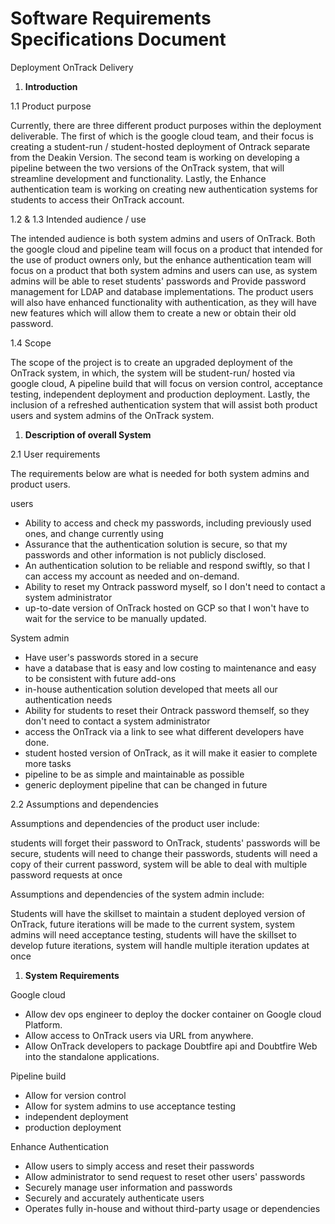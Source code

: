 # Software Requirements Specifications Document

Deployment OnTrack Delivery

1. **Introduction**

1.1 Product purpose

Currently, there are three different product purposes within the deployment deliverable. The first of which is the google cloud team, and their focus is creating a student-run / student-hosted deployment of Ontrack separate from the Deakin Version. The second team is working on developing a pipeline between the two versions of the OnTrack system, that will streamline development and functionality. Lastly, the Enhance authentication team is working on creating new authentication systems for students to access their OnTrack account.

1.2 &amp; 1.3 Intended audience / use

The intended audience is both system admins and users of OnTrack. Both the google cloud and pipeline team will focus on a product that intended for the use of product owners only, but the enhance authentication team will focus on a product that both system admins and users can use, as system admins will be able to reset students&#39; passwords and Provide password management for LDAP and database implementations. The product users will also have enhanced functionality with authentication, as they will have new features which will allow them to create a new or obtain their old password.

1.4 Scope

The scope of the project is to create an upgraded deployment of the OnTrack system, in which, the system will be student-run/ hosted via google cloud, A pipeline build that will focus on version control, acceptance testing, independent deployment and production deployment. Lastly, the inclusion of a refreshed authentication system that will assist both product users and system admins of the OnTrack system.

1. **Description of overall System**

2.1 User requirements

The requirements below are what is needed for both system admins and product users.

users

- Ability to access and check my passwords, including previously used ones, and change currently using
- Assurance that the authentication solution is secure, so that my passwords and other information is not publicly disclosed.
- An authentication solution to be reliable and respond swiftly, so that I can access my account as needed and on-demand.
- Ability to reset my Ontrack password myself, so I don&#39;t need to contact a system administrator
- up-to-date version of OnTrack hosted on GCP so that I won&#39;t have to wait for the service to be manually updated.

System admin

- Have user&#39;s passwords stored in a secure
- have a database that is easy and low costing to maintenance and easy to be consistent with future add-ons
- in-house authentication solution developed that meets all our authentication needs
- Ability for students to reset their Ontrack password themself, so they don&#39;t need to contact a system administrator
- access the OnTrack via a link to see what different developers have done.
- student hosted version of OnTrack, as it will make it easier to complete more tasks
- pipeline to be as simple and maintainable as possible
- generic deployment pipeline that can be changed in future

2.2 Assumptions and dependencies

Assumptions and dependencies of the product user include:

students will forget their password to OnTrack, students&#39; passwords will be secure, students will need to change their passwords, students will need a copy of their current password, system will be able to deal with multiple password requests at once

Assumptions and dependencies of the system admin include:

Students will have the skillset to maintain a student deployed version of OnTrack, future iterations will be made to the current system, system admins will need acceptance testing, students will have the skillset to develop future iterations, system will handle multiple iteration updates at once

1. **System Requirements**

Google cloud

- Allow dev ops engineer to deploy the docker container on Google cloud Platform.
- Allow access to OnTrack users via URL from anywhere.
- Allow OnTrack developers to package Doubtfire api and Doubtfire Web into the standalone applications.

Pipeline build

- Allow for version control
- Allow for system admins to use acceptance testing
- independent deployment
- production deployment

Enhance Authentication

- Allow users to simply access and reset their passwords
- Allow administrator to send request to reset other users&#39; passwords
- Securely manage user information and passwords
- Securely and accurately authenticate users
- Operates fully in-house and without third-party usage or dependencies
